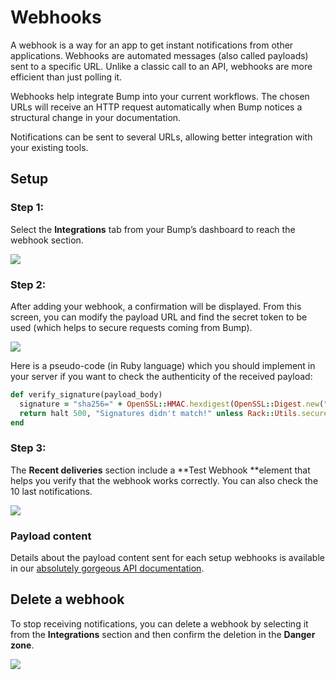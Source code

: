 # Webhooks

A webhook is a way for an app to get instant notifications from other applications. Webhooks are automated messages (also called payloads) sent to a specific URL. Unlike a classic call to an API, webhooks are more efficient than just polling it.

Webhooks help integrate Bump into your current workflows. The chosen URLs will receive an HTTP request automatically when Bump notices a structural change in your documentation.

Notifications can be sent to several URLs, allowing better integration with your existing tools.

## Setup

### Step 1:

Select the **Integrations** tab from your Bump’s dashboard to reach the webhook section.

![](/files/N3rDneaswUa7YztE6nH0.png)

### Step 2:

After adding your webhook, a confirmation will be displayed. From this screen, you can modify the payload URL and find the secret token to be used (which helps to secure requests coming from Bump).

![](/files/OE8vOhb9gWGtCiB9bTvZ.png)

Here is a pseudo-code (in Ruby language) which you should implement in your server if you want to check the authenticity of the received payload:

```ruby
def verify_signature(payload_body)
  signature = "sha256=" + OpenSSL::HMAC.hexdigest(OpenSSL::Digest.new("sha256"), ENV["SECRET_TOKEN"], payload_body)
  return halt 500, "Signatures didn't match!" unless Rack::Utils.secure_compare(signature, request.env["HTTP_X_BUMP_SIGNATURE_256"])
end
```

### Step 3:

The **Recent deliveries** section include a **Test Webhook **element that helps you verify that the webhook works correctly. You can also check the 10 last notifications.

![](/files/MMsiIICn5P1iK10bnwO9.png)

### Payload content

Details about the payload content sent for each setup webhooks is available in our [absolutely gorgeous API documentation](https://developers.bump.sh/#webhook-documentation-change).

## Delete a webhook

To stop receiving notifications, you can delete a webhook by selecting it from the **Integrations** section and then confirm the deletion in the **Danger zone**.

![](/files/zv44dbSnFqeaZqgfIvSD.png)

